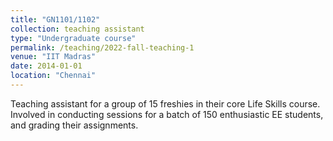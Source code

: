 ```yaml
---
title: "GN1101/1102"
collection: teaching assistant
type: "Undergraduate course"
permalink: /teaching/2022-fall-teaching-1
venue: "IIT Madras"
date: 2014-01-01
location: "Chennai"
---
```


Teaching assistant for a group of 15 freshies in their core Life Skills course. Involved in conducting sessions for a batch of 150 enthusiastic EE students, and grading their assignments. 
